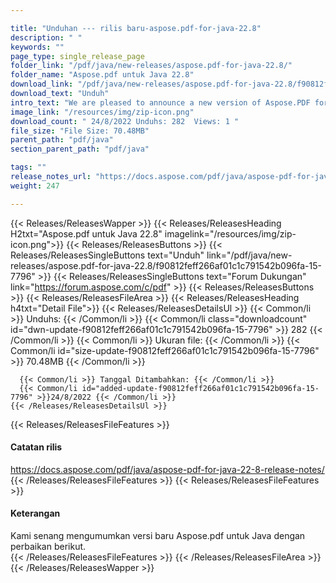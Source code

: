 ```yaml
---

title: "Unduhan --- rilis baru-aspose.pdf-for-java-22.8"
description: " "
keywords: ""
page_type: single_release_page
folder_link: "/pdf/java/new-releases/aspose.pdf-for-java-22.8/"
folder_name: "Aspose.pdf untuk Java 22.8"
download_link: "/pdf/java/new-releases/aspose.pdf-for-java-22.8/f90812feff266af01c1c791542b096fa-15-7796"
download_text: "Unduh"
intro_text: "We are pleased to announce a new version of Aspose.PDF for Java with following improvements."
image_link: "/resources/img/zip-icon.png"
download_count: " 24/8/2022 Unduhs: 282  Views: 1 "
file_size: "File Size: 70.48MB"
parent_path: "pdf/java"
section_parent_path: "pdf/java"

tags: ""
release_notes_url: "https://docs.aspose.com/pdf/java/aspose-pdf-for-java-22-8-release-notes/"
weight: 247

---
```


{{< Releases/ReleasesWapper >}}
  {{< Releases/ReleasesHeading H2txt="Aspose.pdf untuk Java 22.8" imagelink="/resources/img/zip-icon.png">}}
  {{< Releases/ReleasesButtons >}}
    {{< Releases/ReleasesSingleButtons text="Unduh" link="/pdf/java/new-releases/aspose.pdf-for-java-22.8/f90812feff266af01c1c791542b096fa-15-7796" >}}
    {{< Releases/ReleasesSingleButtons text="Forum Dukungan" link="https://forum.aspose.com/c/pdf" >}}
  {{< Releases/ReleasesButtons >}}
  {{< Releases/ReleasesFileArea >}}
    {{< Releases/ReleasesHeading h4txt="Detail File">}}
    {{< Releases/ReleasesDetailsUl >}}
      {{< Common/li >}} Unduhs: {{< /Common/li >}}
      {{< Common/li class="downloadcount" id="dwn-update-f90812feff266af01c1c791542b096fa-15-7796" >}} 282 {{< /Common/li >}}
      {{< Common/li >}} Ukuran file: {{< /Common/li >}}
      {{< Common/li id="size-update-f90812feff266af01c1c791542b096fa-15-7796" >}} 70.48MB {{< /Common/li >}}

      {{< Common/li >}} Tanggal Ditambahkan: {{< /Common/li >}}
      {{< Common/li id="added-update-f90812feff266af01c1c791542b096fa-15-7796" >}}24/8/2022 {{< /Common/li >}}
    {{< /Releases/ReleasesDetailsUl >}}

  {{< Releases/ReleasesFileFeatures >}}
      <h4>Catatan rilis</h4><div><a href='https://docs.aspose.com/pdf/java/aspose-pdf-for-java-22-8-release-notes/'>https://docs.aspose.com/pdf/java/aspose-pdf-for-java-22-8-release-notes/</a></div>
  {{< /Releases/ReleasesFileFeatures >}}
  {{< Releases/ReleasesFileFeatures >}}
      <h4>Keterangan</h4><div class="HTMLDescription">Kami senang mengumumkan versi baru Aspose.pdf untuk Java dengan perbaikan berikut.</div>
  {{< /Releases/ReleasesFileFeatures >}}
 {{< /Releases/ReleasesFileArea >}}
{{< /Releases/ReleasesWapper >}}


